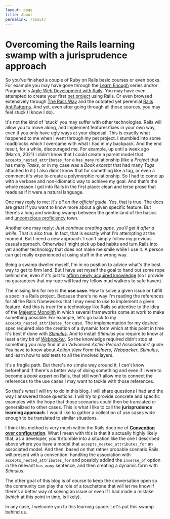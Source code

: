 ```yaml
---
layout: page
title: About
permalink: /about/
---
```

# Overcoming the Rails learning swamp with a jurisprudence approach

So you've finished a couple of Ruby on Rails basic courses or even books. For example you may have gone through the [Learn Enough][learn-enough] series and/or Pragmatic's [Agile Web Development with Rails][pragmatic-agile-ruby]. You may have even attempted to create your first [pet project][skiltr] using Rails. Or even browsed extensively through [The Rails Way][the-rails-way] and the outdated yet perennial [Rails AntiPatterns][rails-antipatterns]. And yet, even after going through all those sources, you may feel stuck (I know I do).

It's not the kind of 'stuck' you may suffer with other technologies. Rails will allow you to move along, and implement features/fixes in your own way, even if you only have ugly ways at your disposal. This is exactly what happened to me when I went through my pet project. I stumbled into some roadblocks which I overcame with what I had in my backpack. And the end result, for a while, discouraged me. For example, up until a week ago (March, 2021) I didn't know that I could create a parent model that `accepts_nested_attributes_for` a `has_many` relationship (like a *Project* that has many *Tasks*, or in my case was a *Book excerpt* that had many *Tags* attached to it.) I also didn't know that for something like a tag, or even a comment it's wise to create a polymorphic relationship. So I had to come up with a verbose and non-idiomatic way to achieve my goal. And that's the whole reason I got into Rails in the first place: clean and terse prose that reads as if it were a natural language.

One may reply to me: *It's all on the [official guide][polymorphic-association]*. Yes, that is true. The docs are great if you want to know more about a given specific feature. But there's a long and winding swamp between the gentle land of the basics and [unconscious proficiency][four-stages-of-competence] town. 

Another one may reply: *Just continue creating apps, you'll get it after a while*. That is also true. In fact, that is exactly what I'm attempting at the moment. But I need a new approach. I can't simply follow my previous casual approach. Otherwise I might pick up bad habits and turn Rails into yet another technology that does not make me smile while I use it. A person can get really experienced at using stuff in the wrong way.

Being a swamp dweller myself, I'm in no position to advice what's the best way to get to firm land. But I have set myself the goal to hand out some rope behind me, even if it's just to [affirm newly acquired knowledge][docendo-discimus] (so I provide no guarantees that my rope will lead my fellow mud walkers to safe haven).

The missing link for me is the **use case**. How to solve a given issue or fulfill a spec in a Rails project. Because there's no way I'm reading the references for all the Rails frameworks that I may need to use to implement a given feature. And this is truer for a technology like Rails so attentive to the idea of the [Majestic Monolith][majestic-monolith] in which several frameworks come at work to make something possible. For example, let's go back to my `accepts_nested_attributes_for` case. The implementation for my desired spec required also the creation of a dynamic form which at this point in time it's best if done with [*Stimulus*][stimulus]. And to install *Stimulus* you require to know at least a tiny bit of [*Webpacker*][webpacker]. So the knowledge required didn't stop at something you may find at an 'Advanced *Active Record Associations*' guide. You have to know about *Action View Form Helpers*, *Webpacker*, *Stimulus*, and learn how to add tests to all the involved layers.

It's a fragile path. But there's no simple way around it. I can't know beforehand if there's a better way of doing something and even if I were to become a *book expert* on Rails, that still won't allow me to connect the references to the use cases I may want to tackle with those references.

So that's what I will try to do in this blog. I will share questions I had and the way I answered those questions. I will try to provide concrete and specific examples with the hope that those scenarios could then be translated or generalized to other cases. This is what I like to call the **jurisprudence learning approach**. I would like to gather a collection of use cases wide enough to be translated to similar situations. 

I think this method is very much within the Rails doctrine of [**Convention over configuration**][convention-over-configuration]. What I mean with this is that it's actually highly likely that, as a developer, you'll stumble into a situation like the one I described above where you have a model that `accepts_nested_attributes_for` an associated model. And then, based on that rather probable scenario Rails will present with a convention: handling the association with `accepts_nested_attributes_for` and possibly addind the `inverse_of` option in the relevant `has_many` sentence, and then creating a dynamic form with *Stimulus*. 

The other goal of this blog is of course to keep the conversation open so the community can play the role of a touchstone that will let me know if there's a better way of solving an issue or even if I had made a mistake (which at this point in time, is likely).

In any case, I welcome you to this learning space. Let's put this swamp behind us.

[learn-enough]: https://www.learnenough.com
[pragmatic-agile-ruby]: https://pragprog.com/titles/rails6/agile-web-development-with-rails-6/
[skiltr]: https://skiltr.herokuapp.com/
[the-rails-way]: https://leanpub.com/therails6way
[rails-antipatterns]: https://books.google.es/books/about/Rails_AntiPatterns.html?id=i6mZ0HBDPzsC
[polymorphic-association]: https://guides.rubyonrails.org/association_basics.html#polymorphic-associations
[four-stages-of-competence]: https://en.wikipedia.org/wiki/Four_stages_of_competence
[docendo-discimus]: https://en.wikipedia.org/wiki/Docendo_discimus
[majestic-monolith]: https://m.signalvnoise.com/the-majestic-monolith/
[stimulus]: https://stimulus.hotwire.dev
[webpacker]: https://edgeguides.rubyonrails.org/webpacker.html
[convention-over-configuration]: https://rubyonrails.org/doctrine/#convention-over-configuration